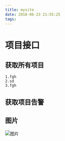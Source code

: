 ```yaml
---
title: mysite
date: 2018-06-23 21:55:25
tags:
---
```

# 项目接口
## 获取所有项目

    1.fgh
    2.sd
    3.fgh

## 获取项目告警

## 图片
![图片](/images/GitWorkFlow.jpg)